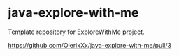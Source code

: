 # java-explore-with-me
Template repository for ExploreWithMe project.

https://github.com/OlerixXx/java-explore-with-me/pull/3